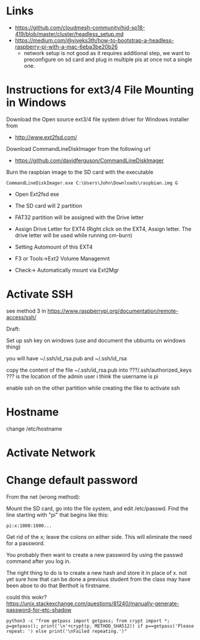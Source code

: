 # Links

* <https://github.com/cloudmesh-community/hid-sp18-419/blob/master/cluster/headless_setup.md>
* <https://medium.com/@viveks3th/how-to-bootstrap-a-headless-raspberry-pi-with-a-mac-6eba3be20b26>
  * network setup is not good as it requires additional step, we want to preconfigure on sd card and plug in multiple pis at once not a single one.

# Instructions for ext3/4 File Mounting in Windows

Download the Open source ext3/4 file system driver for Windows installer from

* <http://www.ext2fsd.com/>

Download CommandLineDiskImager from the following url

* <https://github.com/davidferguson/CommandLineDiskImager>

Burn the raspbian image to the SD card with the executable

```CommandLineDiskImager.exe C:\Users\John\Downloads\raspbian.img G```

* Open Ext2fsd exe

* The SD card will 2 partition

* FAT32 partition will be assigned with the Drive letter

* Assign Drive Letter for EXT4 (Right click on the EXT4, Assign letter. 
  The drive letter will be used while running cm-burn)

* Setting Automount of this EXT4

* F3 or Tools->Ext2 Volume Managemnt

* Check-> Automatically mount via Ext2Mgr

# Activate SSH

see method 3 in <https://www.raspberrypi.org/documentation/remote-access/ssh/>

Draft:

Set up ssh key on windows (use and document the ubbuntu on windows thing)

you will have ~/.ssh/id_rsa.pub and ~/.ssh/id_rsa

copy the content of the file ~/.ssh/id_rsa.pub into ???/.ssh/authorized_keys
??? is the location of the admin user i think the username is pi

enable ssh on the other partition while creating the fike to activate ssh

# Hostname

change /etc/hostname

# Activate Network

# Change default password

From the net (wrong method):

Mount the SD card, go into the file system, and edit /etc/passwd. Find the line starting with "pi" that begins like this:

```pi:x:1000:1000...```

Get rid of the x; leave the colons on either side. This will eliminate the need for a password.

You probably then want to create a new password by using the passwd command after you log in.

The right thing to do is to create a new hash and store it in place of x.
not yet sure how that can be done a previous student from the class may have been aboe to do that 
Bertholt is firstname.

could this wokr? <https://unix.stackexchange.com/questions/81240/manually-generate-password-for-etc-shadow>

```python3 -c "from getpass import getpass; from crypt import *; p=getpass(); print('\n'+crypt(p, METHOD_SHA512)) if p==getpass('Please repeat: ') else print('\nFailed repeating.')"```
